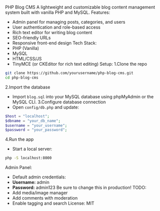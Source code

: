 PHP Blog CMS
A lightweight and customizable blog content management system built with vanilla PHP and MySQL.
Features:
- Admin panel for managing posts, categories, and users
- User authentication and role-based access
- Rich text editor for writing blog content
- SEO-friendly URLs
- Responsive front-end design
Tech Stack:
- PHP (Vanilla)
- MySQL
- HTML/CSS/JS
- TinyMCE (or CKEditor for rich text editing)
Setup:
1.Clone the repo
```bash
git clone https://github.com/yourusername/php-blog-cms.git
cd php-blog-cms
```
2.Import the database
- Import `blog.sql` into your MySQL database using phpMyAdmin or the MySQL CLI.
3.Configure database connection
- Open `config/db.php` and update:
```php
$host = "localhost";
$dbname = "your_db_name";
$username = "your_username";
$password = "your_password";
```
4.Run the app
- Start a local server:
```bash
php -S localhost:8000
```
Admin Panel:
- Default admin credentials:
- **Username:** admin
- **Password:** admin123
Be sure to change this in production!
TODO:
- Add media/image manager
- Add comments with moderation
- Enable tagging and search
License:
MIT
